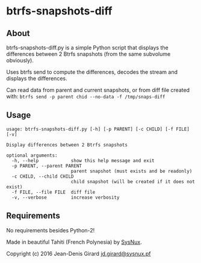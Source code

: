 btrfs-snapshots-diff
====================

About
-----
btrfs-snapshots-diff.py is a  simple Python script that displays the differences 
between 2 Btrfs snapshots (from the same subvolume obviously).

Uses btrfs send to compute the differences, decodes the stream and 
displays the differences.

Can read data from parent and current snapshots, or from diff
file created with:
`btrfs send -p parent chid --no-data -f /tmp/snaps-diff`

Usage
-----

    usage: btrfs-snapshots-diff.py [-h] [-p PARENT] [-c CHILD] [-f FILE] [-v]
    
    Display differences between 2 Btrfs snapshots
    
    optional arguments:
      -h, --help            show this help message and exit
      -p PARENT, --parent PARENT
                            parent snapshot (must exists and be readonly)
      -c CHILD, --child CHILD
                            child snapshot (will be created if it does not exist)
      -f FILE, --file FILE  diff file
      -v, --verbose         increase verbosity

Requirements
------------
No requirements besides Python-2!


Made in beautiful Tahiti (French Polynesia) by [SysNux](http://www.sysnux.pf/).

Copyright (c) 2016 Jean-Denis Girard <jd.girard@sysnux.pf>
